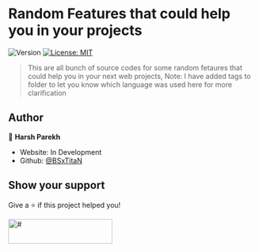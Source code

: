 # Random Features that could help you in your projects

<p>
  <img alt="Version" src="https://img.shields.io/badge/version-0.1.0-blue.svg?cacheSeconds=2592000" />
  <a href="#" target="_blank">
    <img alt="License: MIT" src="https://img.shields.io/badge/License-MIT-yellow.svg" />
  </a>
</p>

> This are all bunch of source codes for some random fetaures that could help you in your next web projects, Note: I have added tags to folder to let you know which language was used here for more clarification

## Author

👤 **Harsh Parekh**

- Website:  In Development
- Github: [@BSxTitaN](https://github.com/BSxTitaN)

## Show your support

Give a ⭐️ if this project helped you!
<p>
  <a href="https://www.buymeacoffee.com/tit4nop"> <img align="left" src="https://cdn.buymeacoffee.com/buttons/v2/default-yellow.png" height="50" width="210" alt="#" /></a>
</p>
<br /><br />

